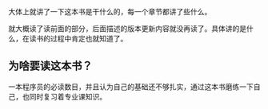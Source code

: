大体上就讲了一下这本书是干什么的，每一个章节都讲了些什么。

就大概读了读前面的部分，后面描述的版本更新内容就没再读了。具体讲的是什么，在读书的过程中肯定也就知道了。

为啥要读这本书？
---

一本程序员的必读数目，并且认为自己的基础还不够扎实，通过这本书磨练一下自己，也同时复习着专业课知识。


